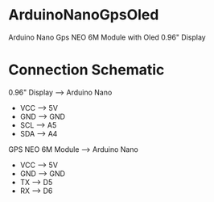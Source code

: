 # ArduinoNanoGpsOled
Arduino Nano Gps NEO 6M Module with Oled 0.96" Display

# Connection Schematic
0.96" Display --> Arduino Nano
- VCC --> 5V
- GND --> GND
- SCL --> A5
- SDA --> A4

GPS NEO 6M Module --> Arduino Nano
- VCC --> 5V
- GND --> GND
- TX --> D5
- RX --> D6
